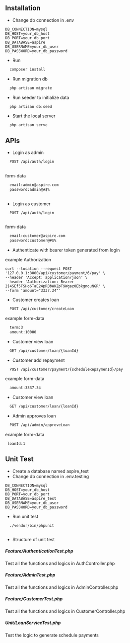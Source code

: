 ## Installation

- Change db connection in .env
```
DB_CONNECTION=mysql
DB_HOST=your_db_host
DB_PORT=your_db_port
DB_DATABASE=aspire
DB_USERNAME=your_db_user
DB_PASSWORD=your_db_password
```
- Run
```bash
  composer install
```
- Run migration db
```bash
  php artisan migrate
```
- Run seeder to initialize data
```bash
  php artisan db:seed
```

- Start the local server
```bash
  php artisan serve
```
## APIs

- Login as admin
```bash
  POST /api/auth/login
  
```
form-data
```bash
  email:admin@aspire.com
  password:admin@#$%
  
```

- Login as customer
```bash
  POST /api/auth/login
  
```
form-data
```bash
  email:customer@aspire.com
  password:customer@#$%  
```
- Authenticate with bearer token generated from login

example Authorization
```
curl --location --request POST '127.0.0.1:8000/api/customer/payment/6/pay' \
--header 'Accept: application/json' \
--header 'Authorization: Bearer 2|4SEf5FSHo6TaE24pRBbWKZpT9Wgaz0EbkgnouNGR' \
--form 'amount="3337.34"'
```

- Customer creates loan
```bash
  POST /api/customer/createLoan
  ```
example form-data
```bash
  term:3
  amount:10000  
```

- Customer view loan
```bash
  GET /api/customer/loan/{loanId}  
```

- Customer add repayment
```bash
  POST /api/customer/payment/{scheduleRepaymenId}/pay  
```

example form-data
```bash
  amount:3337.34
```

- Customer view loan
```bash
  GET /api/customer/loan/{loanId}  
```

- Admin approves loan
```bash
  POST /api/admin/approveLoan
```

example form-data
```bash
 loanId:1
```

## Unit Test
- Create a database named aspire_test 
- Change db connection in .env.testing
```
DB_CONNECTION=mysql
DB_HOST=your_db_host
DB_PORT=your_db_port
DB_DATABASE=aspire_test
DB_USERNAME=your_db_user
DB_PASSWORD=your_db_password
```

- Run unit test
```bash
  ./vendor/bin/phpunit
  
```

- Structure of unit test
##### Feature/AuthenticationTest.php
Test all the functions and logics in AuthController.php

##### Feature/AdminTest.php
Test all the functions and logics in AdminController.php

##### Feature/CustomerTest.php
Test all the functions and logics in CustomerController.php

##### Unit/LoanServiceTest.php
Test the logic to generate schedule payments